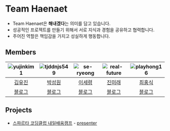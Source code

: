 # Team Haenaet

- Team Haenaet은 **해내겠다**는 의미를 담고 있습니다.
- 성공적인 프로젝트를 만들기 위해서 서로 지식과 경험을 공유하고 협력합니다.
- 주어진 역할은 책임감을 가지고 성실하게 행동합니다.

## Members

|![yujinkim1](https://images.weserv.nl/?url=https://avatars.githubusercontent.com/u/26790710?v=4&h=150&w=150)|![tjddnjs549](https://images.weserv.nl/?url=https://avatars.githubusercontent.com/u/82648421?v=4&h=150&w=150)|![se-ryeong](https://images.weserv.nl/?url=https://avatars.githubusercontent.com/u/139101661?v=4&h=150&w=150)|![real-future](https://images.weserv.nl/?url=https://avatars.githubusercontent.com/u/85066307?v=4&h=150&w=150)|![playhong16](https://images.weserv.nl/?url=https://avatars.githubusercontent.com/u/119715960?v=4&h=150&w=150)|
|:---:|:---:|:---:|:---:|:---:|
|[김유진](https://github.com/yujinkim1)|[박성원](https://github.com/tjddnjs549)|[이세령](https://github.com/se-ryeong)|[진미래](https://github.com/real-future)|[최홍식](https://github.com/playhong16)|
|[블로그](inblog.ai/yujinkim1)|[블로그](https://velog.io/@tjddnjs549)|[블로그](https://iosdevsr.tistory.com/)|[블로그](https://future-real.tistory.com/)|[블로그](https://ios-bongsik.tistory.com/)|

## Projects

- [스파르타 코딩클럽 내일배움캠프](https://nbcamp.spartacodingclub.kr/) - [presenter](https://github.com/Haenaet/presenter-flutter)
